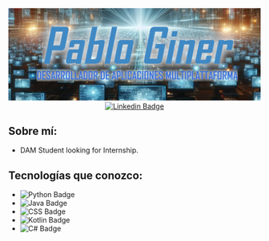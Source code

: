 <img src="./img/banner_recortado_SUBTITTULO.png"/>
<div align="center">
  <a href="https://www.linkedin.com/in/pablo-giner-barrios/">
    <img src="https://img.shields.io/badge/Linkedin-Pablo_Giner-blue" alt="Linkedin Badge">
  </a>
</div>

## Sobre mí:

-  DAM Student looking for Internship.

## Tecnologías que conozco:

- ![Python Badge](https://img.shields.io/badge/Python-blue)
- ![Java Badge](https://img.shields.io/badge/Java-brown)
- ![CSS Badge](https://img.shields.io/badge/CSS-orange)
- ![Kotlin Badge](https://img.shields.io/badge/Kotlin-green)
- ![C# Badge](https://img.shields.io/badge/c%23-purple)

<!--
**PabloGinerBarrios/PabloGinerBarrios** is a ✨ _special_ ✨ repository because its `README.md` (this file) appears on your GitHub profile.

Here are some ideas to get you started:

- 🔭 I’m currently working on ...
- 🌱 I’m currently learning ...
- 👯 I’m looking to collaborate on ...
- 🤔 I’m looking for help with ...
- 💬 Ask me about ...
- 📫 How to reach me: ...
- 😄 Pronouns: ...
- ⚡ Fun fact: ...
-->
